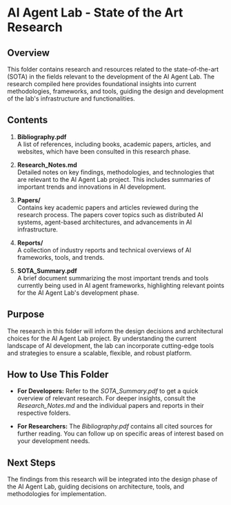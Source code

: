 # AI Agent Lab - State of the Art Research

## Overview
This folder contains research and resources related to the state-of-the-art (SOTA) in the fields relevant to the development of the AI Agent Lab. The research compiled here provides foundational insights into current methodologies, frameworks, and tools, guiding the design and development of the lab's infrastructure and functionalities.

## Contents
1. **Bibliography.pdf**  
   A list of references, including books, academic papers, articles, and websites, which have been consulted in this research phase.

2. **Research_Notes.md**  
   Detailed notes on key findings, methodologies, and technologies that are relevant to the AI Agent Lab project. This includes summaries of important trends and innovations in AI development.

3. **Papers/**  
   Contains key academic papers and articles reviewed during the research process. The papers cover topics such as distributed AI systems, agent-based architectures, and advancements in AI infrastructure.

4. **Reports/**  
   A collection of industry reports and technical overviews of AI frameworks, tools, and trends.

5. **SOTA_Summary.pdf**  
   A brief document summarizing the most important trends and tools currently being used in AI agent frameworks, highlighting relevant points for the AI Agent Lab's development phase.

## Purpose
The research in this folder will inform the design decisions and architectural choices for the AI Agent Lab project. By understanding the current landscape of AI development, the lab can incorporate cutting-edge tools and strategies to ensure a scalable, flexible, and robust platform.

## How to Use This Folder
- **For Developers:** Refer to the *SOTA_Summary.pdf* to get a quick overview of relevant research. For deeper insights, consult the *Research_Notes.md* and the individual papers and reports in their respective folders.
  
- **For Researchers:** The *Bibliography.pdf* contains all cited sources for further reading. You can follow up on specific areas of interest based on your development needs.

## Next Steps
The findings from this research will be integrated into the design phase of the AI Agent Lab, guiding decisions on architecture, tools, and methodologies for implementation.
